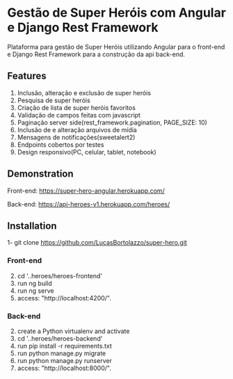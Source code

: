 # Gestão de Super Heróis com Angular e Django Rest Framework

Plataforma para gestão de Super Heróis utilizando Angular para o front-end e Django Rest Framework para a construção da api back-end.

## Features

1. Inclusão, alteração e exclusão de super heróis
2. Pesquisa de super heróis
3. Criação de lista de super heróis favoritos
4. Validação de campos feitas com javascript
5. Paginação server side(rest_framework.pagination, PAGE_SIZE: 10)
6. Inclusão de e alteração arquivos de mídia
7. Mensagens de notificações(sweetalert2)
8. Endpoints cobertos por testes
9. Design responsivo(PC, celular, tablet, notebook)


## Demonstration

Front-end: https://super-hero-angular.herokuapp.com/

Back-end: https://api-heroes-v1.herokuapp.com/heroes/

## Installation

1- git clone https://github.com/LucasBortolazzo/super-hero.git

### Front-end

2. cd '..heroes/heroes-frontend'
3. run ng build
4. run ng serve
5. access: "http://localhost:4200/".

### Back-end

2. create a Python virtualenv and activate
3. cd '..heroes/heroes-backend'
4. run pip install -r requirements.txt
5. run python manage.py migrate
6. run python manage.py runserver
7. access: "http://localhost:8000/".